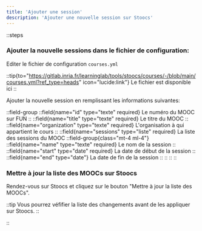 ```yaml
---
title: 'Ajouter une session'
description: 'Ajouter une nouvelle session sur Stoocs'
---
```


::steps
### Ajouter la nouvelle sessions dans le fichier de configuration:
Editer le fichier de configuration `courses.yml`


::tip{to="https://gitlab.inria.fr/learninglab/tools/stoocs/courses/-/blob/main/courses.yml?ref_type=heads" icon="lucide:link"}
Le fichier est disponible ici
::

Ajouter la nouvelle session en remplissant les informations suivantes:

::field-group
    ::field{name="id" type="texte" required}
    Le numéro du MOOC sur FUN
    ::
    ::field{name="title" type="texte" required}
    Le titre du MOOC
    ::
    ::field{name="organization" type="texte" required}
    L'organisation à qui appartient le cours
    ::
    ::field{name="sessions" type="liste" required}
    La liste des sessions du MOOC
    ::field-group{class="mt-4 ml-4"}
        ::field{name="name" type="texte" required}
        Le nom de la session
        ::
        ::field{name="start" type="date" required}
        La date de début de la session
        ::
        ::field{name="end" type="date"}
        La date de fin de la session
        ::
    ::
    ::
::

### Mettre à jour la liste des MOOCs sur Stoocs
Rendez-vous sur Stoocs et cliquez sur le bouton "Mettre à jour la liste des MOOCs".

::tip
Vous pourrez véfifier la liste des changements avant de les appliquer sur Stoocs.
::

::
